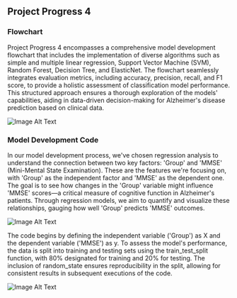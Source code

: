 ## Project Progress 4

### Flowchart
Project Progress 4 encompasses a comprehensive model development flowchart that includes the implementation of diverse algorithms such as simple and multiple linear regression, Support Vector Machine (SVM), Random Forest, Decision Tree, and ElasticNet. The flowchart seamlessly integrates evaluation metrics, including accuracy, precision, recall, and F1 score, to provide a holistic assessment of classification model performance. This structured approach ensures a thorough exploration of the models' capabilities, aiding in data-driven decision-making for Alzheimer's disease prediction based on clinical data.

![Image Alt Text](https://drive.google.com/uc?id=1xrxqz4pR1do9fywHUTolCqbMwI7ymdzT)

### Model Development Code
In our model development process, we've chosen regression analysis to understand the connection between two key factors: 'Group' and 'MMSE' (Mini-Mental State Examination). These are the features we're focusing on, with 'Group' as the independent factor and 'MMSE' as the dependent one. The goal is to see how changes in the 'Group' variable might influence 'MMSE' scores—a critical measure of cognitive function in Alzheimer's patients. Through regression models, we aim to quantify and visualize these relationships, gauging how well 'Group' predicts 'MMSE' outcomes.

![Image Alt Text](https://drive.google.com/uc?id=19wl0ffwxtesCFTwzWQZS54s8CWqaWjLA)

The code begins by defining the independent variable ('Group') as X and the dependent variable ('MMSE') as y. To assess the model's performance, the data is split into training and testing sets using the train_test_split function, with 80% designated for training and 20% for testing. The inclusion of random_state ensures reproducibility in the split, allowing for consistent results in subsequent executions of the code.

![Image Alt Text](https://drive.google.com/uc?id=1__RjtKOLv_rK1ySzI8Ip53TixTqDhHfU)
